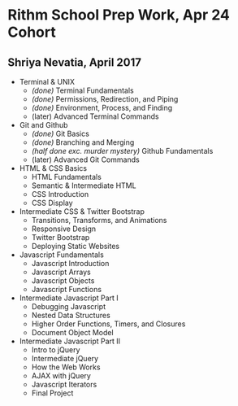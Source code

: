 # Rithm School Prep Work, Apr 24 Cohort

## Shriya Nevatia, April 2017

* Terminal & UNIX
    * _(done)_ Terminal Fundamentals 
    * _(done)_ Permissions, Redirection, and Piping 
    * _(done)_ Environment, Process, and Finding
    * (later) Advanced Terminal Commands
* Git and Github
    * _(done)_ Git Basics 
    * _(done)_ Branching and Merging
    * _(half done exc. murder mystery)_ Github Fundamentals 
    * (later) Advanced Git Commands
* HTML & CSS Basics
    * HTML Fundamentals
    * Semantic & Intermediate HTML
    * CSS Introduction
    * CSS Display
* Intermediate CSS & Twitter Bootstrap
    * Transitions, Transforms, and Animations
    * Responsive Design
    * Twitter Bootstrap
    * Deploying Static Websites
* Javascript Fundamentals 
    * Javascript Introduction 
    * Javascript Arrays
    * Javascript Objects
    * Javascript Functions
* Intermediate Javascript Part I
	* Debugging Javascript
	* Nested Data Structures
	* Higher Order Functions, Timers, and Closures
	* Document Object Model
* Intermediate Javascript Part II
	* Intro to jQuery
	* Intermediate jQuery
	* How the Web Works
	* AJAX with jQuery
	* Javascript Iterators
	* Final Project



    
